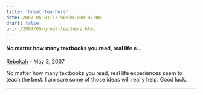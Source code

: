 ```yaml
---
title: 'Great Teachers'
date: 2007-05-01T13:50:00.000-07:00
draft: false
url: /2007/05/great-teachers.html
---
```


#### No matter how many textbooks you read, real life e...
[Rebekah](https://www.blogger.com/profile/09581322445241639308 "noreply@blogger.com") - <time datetime="2007-05-02T09:48:00.000-07:00">May 3, 2007</time>

No matter how many textbooks you read, real life experiences seem to teach the best. I am sure some of those ideas will really help. Good luck.
<hr />
